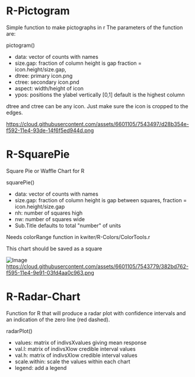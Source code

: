 # R-Pictogram
  Simple function to make pictographs in r
  The parameters of the function are:
  
  pictogram()

*    data: vector of counts with names
*    size.gap: fraction of column height is gap fraction = icon.height/size.gap, 
*    dtree: primary icon.png 
*    ctree: secondary icon.pnd
*    aspect: width/height of icon
*    ypos: positions the ylabel vertically [0,1] default is the highest column
  
dtree and ctree can be any icon.
Just make sure the icon is cropped to the edges.

https://cloud.githubusercontent.com/assets/6601105/7543497/d28b354e-f592-11e4-93de-14f6f5ed944d.png

# R-SquarePie
Square Pie or Waffle Chart for R

squarePie()

*    data: vector of counts with names
*    size.gap: fraction of column height is gap between squares, fraction = icon.height/size.gap
*    nh: number of squares high
*    nw: number of squares wide
*    Sub.Title defaults to total "number" of units

Needs colorRange function in kwiter/R-Colors/ColorTools.r 


This chart should be saved as a square

![Image](https://cloud.githubusercontent.com/assets/6601105/7543779/382bd762-f595-11e4-9e91-03fd4aa0c963.png?raw=true)
https://cloud.githubusercontent.com/assets/6601105/7543779/382bd762-f595-11e4-9e91-03fd4aa0c963.png

# R-Radar-Chart
Function for R that will produce a radar plot with confidence intervals and an indication of the zero line (red dashed). 

radarPlot()

*    values: matrix of indivsXvalues giving mean response
*    val.l: matrix of indivsXlow credible interval values
*    val.h: matrix of indivsXlow credible interval values
*    scale.within: scale the values within each chart
*    legend: add a legend
  


